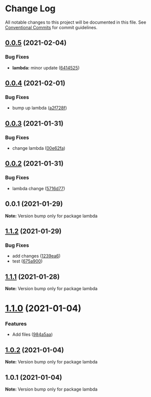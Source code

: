 # Change Log

All notable changes to this project will be documented in this file.
See [Conventional Commits](https://conventionalcommits.org) for commit guidelines.

## [0.0.5](https://github.com/kasada/docker-images-monorepo/compare/lambda@0.0.4...lambda@0.0.5) (2021-02-04)


### Bug Fixes

* **lambda:** minor update ([6414525](https://github.com/kasada/docker-images-monorepo/commit/6414525de17d7016f0e70f96c365324f19cfcfdc))





## [0.0.4](https://github.com/kasada/docker-images-monorepo/compare/lambda@0.0.3...lambda@0.0.4) (2021-02-01)


### Bug Fixes

* bump up lambda ([a2f728f](https://github.com/kasada/docker-images-monorepo/commit/a2f728f10d15fad8f589b5805d9cf77e140d8e0f))





## [0.0.3](https://github.com/kasada/docker-images-monorepo/compare/lambda@0.0.2...lambda@0.0.3) (2021-01-31)


### Bug Fixes

* change lambda ([00e62fa](https://github.com/kasada/docker-images-monorepo/commit/00e62fad6f053d7ba38ce5f137aff4b8cabd088b))





## [0.0.2](https://github.com/kasada/docker-images-monorepo/compare/lambda@0.0.1...lambda@0.0.2) (2021-01-31)


### Bug Fixes

* lambda change ([5716d77](https://github.com/kasada/docker-images-monorepo/commit/5716d77754b84d8b5363e285e3385e61d8578c68))





## 0.0.1 (2021-01-29)

**Note:** Version bump only for package lambda





## [1.1.2](https://github.com/DavidHe1127/docker-images-monorepo/compare/lambda@1.1.1...lambda@1.1.2) (2021-01-29)


### Bug Fixes

* add changes ([1239ea6](https://github.com/DavidHe1127/docker-images-monorepo/commit/1239ea63754ea61cec5b60f4d4dc136d19ade1b1))
* test ([675a900](https://github.com/DavidHe1127/docker-images-monorepo/commit/675a90044ab00f615a62353436f200e96fe86dfd))





## [1.1.1](https://github.com/DavidHe1127/docker-images/compare/lambda@1.1.0...lambda@1.1.1) (2021-01-28)

**Note:** Version bump only for package lambda





# [1.1.0](https://github.com/DavidHe1127/docker-images/compare/lambda@1.0.2...lambda@1.1.0) (2021-01-04)


### Features

* Add files ([984a5aa](https://github.com/DavidHe1127/docker-images/commit/984a5aaf8cc3d689fbb2516656e9c7397728ba49))





## [1.0.2](https://github.com/DavidHe1127/docker-images/compare/lambda@1.0.1...lambda@1.0.2) (2021-01-04)

**Note:** Version bump only for package lambda





## 1.0.1 (2021-01-04)

**Note:** Version bump only for package lambda

